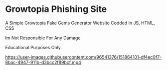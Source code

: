 # Growtopia Phishing Site

A Simple Growtopia Fake Gems Generator Website Codded In JS, HTML, CSS

Im Not Responsible For Any Damage

Educational Purposes Only.




https://user-images.githubusercontent.com/96541376/151864101-df4ec0f7-8bac-4947-911b-d3bcc2f89bcf.mp4

